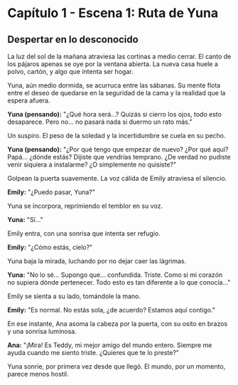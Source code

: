# Capítulo 1 - Escena 1: Ruta de Yuna

## Despertar en lo desconocido

La luz del sol de la mañana atraviesa las cortinas a medio cerrar. El canto de los pájaros apenas se oye por la ventana abierta. La nueva casa huele a polvo, cartón, y algo que intenta ser hogar.

Yuna, aún medio dormida, se acurruca entre las sábanas. Su mente flota entre el deseo de quedarse en la seguridad de la cama y la realidad que la espera afuera.

**Yuna (pensando):**
"¿Qué hora será...? Quizás si cierro los ojos, todo esto desaparece. Pero no... no pasará nada si duermo un rato más."

Un suspiro. El peso de la soledad y la incertidumbre se cuela en su pecho.

**Yuna (pensando):**
"¿Por qué tengo que empezar de nuevo? ¿Por qué aquí? Papá... ¿dónde estás? Dijiste que vendrías temprano. ¿De verdad no pudiste venir siquiera a instalarme? ¿O simplemente no quisiste?"

Golpean la puerta suavemente. La voz cálida de Emily atraviesa el silencio.

**Emily:**
"¿Puedo pasar, Yuna?"

Yuna se incorpora, reprimiendo el temblor en su voz.

**Yuna:**
"Sí..."

Emily entra, con una sonrisa que intenta ser refugio.

**Emily:**
"¿Cómo estás, cielo?"

Yuna baja la mirada, luchando por no dejar caer las lágrimas.

**Yuna:**
"No lo sé... Supongo que... confundida. Triste. Como si mi corazón no supiera dónde pertenecer. Todo esto es tan diferente a lo que conocía..."

Emily se sienta a su lado, tomándole la mano.

**Emily:**
"Es normal. No estás sola, ¿de acuerdo? Estamos aquí contigo."

En ese instante, Ana asoma la cabeza por la puerta, con su osito en brazos y una sonrisa luminosa.

**Ana:**
"¡Mira! Es Teddy, mi mejor amigo del mundo entero. Siempre me ayuda cuando me siento triste. ¿Quieres que te lo preste?"

Yuna sonríe, por primera vez desde que llegó. El mundo, por un momento, parece menos hostil. 